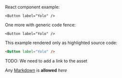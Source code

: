 React component example:

    <Button label="Yolo" />

One more with generic code fence:

```
<Button label="Yolo" />
```

This example rendered only as highlighted source code:

```html
<Button label="Yolo" />
```

TODO: We need to add a link to the asset

Any [Markdown](http://daringfireball.net/projects/markdown/) is **allowed** _here_
